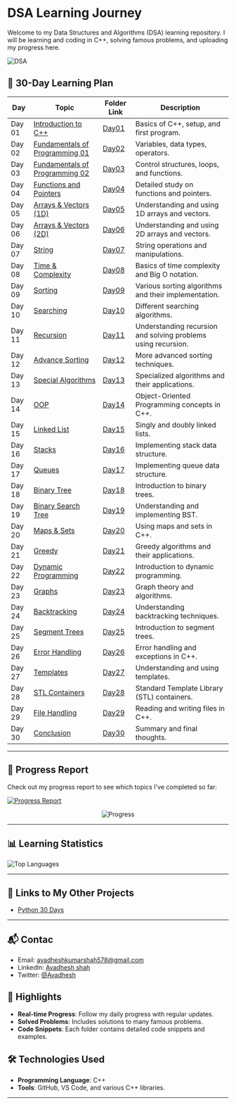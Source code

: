 
# DSA Learning Journey

Welcome to my Data Structures and Algorithms (DSA) learning repository.  I will be learning and coding in C++, solving famous problems, and uploading my progress here.


![DSA](https://via.placeholder.com/900x60.png?text=DSA+Learning+Journey) <!-- Replace with your own banner image -->

## 📅 30-Day Learning Plan

| Day  | Topic                        | Folder Link                                   | Description                                                                 |
|------|------------------------------|----------------------------------------------|-----------------------------------------------------------------------------|
| Day 01 | [Introduction to C++](Day-01)          | [Day01](https://github.com/avadheshgithub/DSA_Learning___)         | Basics of C++, setup, and first program.                                   |
| Day 02 | [Fundamentals of Programming 01](Day-02) | [Day02](https://github.com/avadheshgithub/DSA_Learning___)         | Variables, data types, operators.                                           |
| Day 03 | [Fundamentals of Programming 02](Day-03) | [Day03](https://github.com/avadheshgithub/DSA_Learning___)         | Control structures, loops, and functions.                                  |
| Day 04 | [Functions and Pointers](Day-04)        | [Day04](https://github.com/avadheshgithub/DSA_Learning___)         | Detailed study on functions and pointers.                                  |
| Day 05 | [Arrays & Vectors (1D)](Day-05)         | [Day05](https://github.com/avadheshgithub/DSA_Learning___)         | Understanding and using 1D arrays and vectors.                             |
| Day 06 | [Arrays & Vectors (2D)](Day-06)         | [Day06](https://github.com/avadheshgithub/DSA_Learning___)         | Understanding and using 2D arrays and vectors.                             |
| Day 07 | [String](Day-07)                       | [Day07](https://github.com/avadheshgithub/DSA_Learning___)         | String operations and manipulations.                                       |
| Day 08 | [Time & Complexity](Day-08)             | [Day08](https://github.com/avadheshgithub/DSA_Learning___)         | Basics of time complexity and Big O notation.                             |
| Day 09 | [Sorting](Day-09)                      | [Day09](https://github.com/avadheshgithub/DSA_Learning___)         | Various sorting algorithms and their implementation.                      |
| Day 10 | [Searching](Day-10)                    | [Day10](https://github.com/avadheshgithub/DSA_Learning___)         | Different searching algorithms.                                            |
| Day 11 | [Recursion](Day-11)                    | [Day11](https://github.com/yourusername/DSA_Learning/Day11)         | Understanding recursion and solving problems using recursion.             |
| Day 12 | [Advance Sorting](Day-12)               | [Day12](https://github.com/yourusername/DSA_Learning/Day12)         | More advanced sorting techniques.                                          |
| Day 13 | [Special Algorithms](Day-13)            | [Day13](https://github.com/yourusername/DSA_Learning/Day13)         | Specialized algorithms and their applications.                            |
| Day 14 | [OOP](Day-14)                          | [Day14](https://github.com/yourusername/DSA_Learning/Day14)         | Object-Oriented Programming concepts in C++.                               |
| Day 15 | [Linked List](Day-15)                  | [Day15](https://github.com/yourusername/DSA_Learning/Day15)         | Singly and doubly linked lists.                                            |
| Day 16 | [Stacks](Day-16)                       | [Day16](https://github.com/yourusername/DSA_Learning/Day16)         | Implementing stack data structure.                                         |
| Day 17 | [Queues](Day-17)                       | [Day17](https://github.com/yourusername/DSA_Learning/Day17)         | Implementing queue data structure.                                         |
| Day 18 | [Binary Tree](Day-18)                  | [Day18](https://github.com/yourusername/DSA_Learning/Day18)         | Introduction to binary trees.                                              |
| Day 19 | [Binary Search Tree](Day-19)            | [Day19](https://github.com/yourusername/DSA_Learning/Day19)         | Understanding and implementing BST.                                        |
| Day 20 | [Maps & Sets](Day-20)                  | [Day20](https://github.com/yourusername/DSA_Learning/Day20)         | Using maps and sets in C++.                                                |
| Day 21 | [Greedy](Day-21)                       | [Day21](https://github.com/yourusername/DSA_Learning/Day21)         | Greedy algorithms and their applications.                                  |
| Day 22 | [Dynamic Programming](Day-22)           | [Day22](https://github.com/yourusername/DSA_Learning/Day22)         | Introduction to dynamic programming.                                       |
| Day 23 | [Graphs](Day-23)                       | [Day23](https://github.com/yourusername/DSA_Learning/Day23)         | Graph theory and algorithms.                                               |
| Day 24 | [Backtracking](Day-24)                  | [Day24](https://github.com/yourusername/DSA_Learning/Day24)         | Understanding backtracking techniques.                                     |
| Day 25 | [Segment Trees](Day-25)                 | [Day25](https://github.com/yourusername/DSA_Learning/Day25)         | Introduction to segment trees.                                             |
| Day 26 | [Error Handling](Day-26)                | [Day26](https://github.com/yourusername/DSA_Learning/Day26)         | Error handling and exceptions in C++.                                      |
| Day 27 | [Templates](Day-27)                    | [Day27](https://github.com/yourusername/DSA_Learning/Day27)         | Understanding and using templates.                                         |
| Day 28 | [STL Containers](Day-28)                | [Day28](https://github.com/yourusername/DSA_Learning/Day28)         | Standard Template Library (STL) containers.                                |
| Day 29 | [File Handling](Day-29)                 | [Day29](https://github.com/yourusername/DSA_Learning/Day29)         | Reading and writing files in C++.                                          |
| Day 30 | [Conclusion](Day-30)                   | [Day30](https://github.com/yourusername/DSA_Learning/Day30)         | Summary and final thoughts.                                                |

---
## 🚀 Progress Report

Check out my progress report to see which topics I've completed so far:

[![Progress Report](https://progress-bar.dev/6/?scale=30&title=DSA%20Progress&width=700&color=5d5d6e&suffix=%20days)](https://github.com/avadheshgithub/DSA-Learning)


<p align="center">
  <img src="https://img.shields.io/static/v1?label=Progress&message=6%2F30&color=brightgreen" alt="Progress">
</p>

---
## 📊 Learning Statistics

![Top Languages](https://github-readme-stats.vercel.app/api/top-langs/?username=avadheshgithub&layout=compact&theme=radical)

---
## 🔗 Links to My Other Projects
- [Python 30 Days](https://github.com/avadheshgithub/30-Days_Of-Python)
---
## 📬 Contac
- Email: avadheshkumarshah578@gmail.com
- LinkedIn: [Avadhesh shah](https://linkedin.com/in/avadhesh-kumar-shah)
- Twitter: [@Avadhesh](https://twitter.com/Avadhesh-shah)


## 🌟 Highlights
- **Real-time Progress**: Follow my daily progress with regular updates.
- **Solved Problems**: Includes solutions to many famous problems.
- **Code Snippets**: Each folder contains detailed code snippets and examples.


## 🛠 Technologies Used
- **Programming Language**: C++
- **Tools**: GitHub, VS Code, and various C++ libraries.

---


